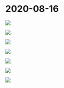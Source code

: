 # 2020-08-16

![](img/2020-08-16_1.png)

![](img/2020-08-16_2.png)

![](img/2020-08-16_3.png)

![](img/2020-08-16_4.png)

![](img/2020-08-16_5.png)

![](img/2020-08-16_6.png)

![](img/2020-08-16_7.png)

